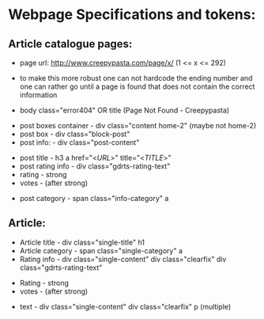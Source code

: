 # Webpage Specifications and tokens:
## Article catalogue pages:
* page url: http://www.creepypasta.com/page/x/ (1 <= x <= 292)
+ to make this more robust one can not hardcode the ending number and one can
rather go until a page is found that does not contain the correct information
- body class="error404" OR title (Page Not Found - Creepypasta)
* post boxes container - div class="content home-2" (maybe not home-2)
* post box - div class="block-post"
* post info: - div class="post-content"
+ post title - h3 a href="<_URL_>" title="<_TITLE_>"
+ post rating info - div class="gdrts-rating-text"
+ rating - strong
+ votes - (after strong)
* post category - span class="info-category" a

## Article:
* Article title - div class="single-title" h1
* Article category - span class="single-category" a
* Rating info - div class="single-content" div class="clearfix" div class="gdrts-rating-text"
+ Rating - strong
+ votes - (after strong)
* text - div class="single-content" div class="clearfix" p (multiple)
